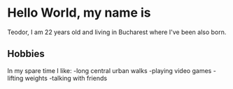 # Hello World, my name is

Teodor, I am 22 years old and living in Bucharest where I've been also born.
## Hobbies
In my spare time I like:
-long central urban walks
-playing video games
-lifting weights
-talking with friends